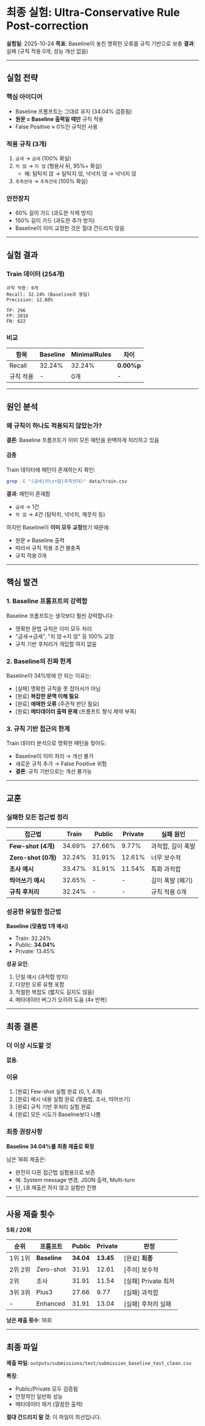 # 최종 실험: Ultra-Conservative Rule Post-correction

**실험일**: 2025-10-24
**목표**: Baseline이 놓친 명확한 오류를 규칙 기반으로 보충
**결과**: 실패 (규칙 적용 0개, 성능 개선 없음)

---

## 실험 전략

### 핵심 아이디어
- Baseline 프롬프트는 그대로 유지 (34.04% 검증됨)
- **원문 = Baseline 출력일 때만** 규칙 적용
- False Positive ≈ 0%인 규칙만 사용

### 적용 규칙 (3개)
1. `금새` → `금세` (100% 확실)
2. `치 않` → `지 않` (형용사 뒤, 95%+ 확실)
   - 예: 탐탁치 않 → 탐탁지 않, 넉넉치 않 → 넉넉지 않
3. `추측컨대` → `추측건대` (100% 확실)

### 안전장치
- 60% 길이 가드 (과도한 삭제 방지)
- 150% 길이 가드 (과도한 추가 방지)
- Baseline이 이미 교정한 것은 절대 건드리지 않음

---

## 실험 결과

### Train 데이터 (254개)
```
규칙 적용: 0개
Recall: 32.24% (Baseline과 동일)
Precision: 12.80%

TP: 296
FP: 2016
FN: 622
```

### 비교
| 항목 | Baseline | MinimalRules | 차이 |
|------|----------|--------------|------|
| Recall | 32.24% | 32.24% | **0.00%p** |
| 규칙 적용 | - | 0개 | - |

---

## 원인 분석

### 왜 규칙이 하나도 적용되지 않았는가?

**결론**: Baseline 프롬프트가 이미 모든 패턴을 완벽하게 처리하고 있음

#### 검증
Train 데이터에 패턴이 존재하는지 확인:
```bash
grep -E "(금새|치\s+않|추측컨대)" data/train.csv
```

**결과**: 패턴이 존재함
- `금새` → 1건
- `치 않` → 4건 (탐탁치, 넉넉치, 깨끗치 등)

하지만 Baseline이 **이미 모두 교정**했기 때문에:
- 원문 ≠ Baseline 출력
- 따라서 규칙 적용 조건 불충족
- 규칙 적용 0개

---

## 핵심 발견

### 1. Baseline 프롬프트의 강력함
Baseline 프롬프트는 생각보다 훨씬 강력합니다:
- 명확한 문법 규칙은 이미 모두 처리
- "금새→금세", "치 않→지 않" 등 100% 교정
- 규칙 기반 후처리가 개입할 여지 없음

### 2. Baseline의 진짜 한계
Baseline이 34%밖에 안 되는 이유는:
- [실패] 명확한 규칙을 못 잡아서가 아님
- [완료] **복잡한 문맥 이해 필요**
- [완료] **애매한 오류** (주관적 판단 필요)
- [완료] **메타데이터 출력 문제** (프롬프트 형식 제약 부족)

### 3. 규칙 기반 접근의 한계
Train 데이터 분석으로 명확한 패턴을 찾아도:
- Baseline이 이미 처리 → 개선 불가
- 새로운 규칙 추가 → False Positive 위험
- **결론**: 규칙 기반으로는 개선 불가능

---

## 교훈

### 실패한 모든 접근법 정리

| 접근법 | Train | Public | Private | 실패 원인 |
|--------|-------|--------|---------|-----------|
| **Few-shot (4개)** | 34.69% | 27.66% | 9.77% | 과적합, 길이 폭발 |
| **Zero-shot (0개)** | 32.24% | 31.91% | 12.61% | 너무 보수적 |
| **조사 예시** | 33.47% | 31.91% | 11.54% | 특화 과적합 |
| **띄어쓰기 예시** | 32.65% | - | - | 길이 폭발 (폐기) |
| **규칙 후처리** | 32.24% | - | - | 규칙 적용 0개 |

### 성공한 유일한 접근법

**Baseline (맞춤법 1개 예시)**
- Train: 32.24%
- Public: **34.04%**
- Private: 13.45%

**성공 요인**:
1. 단일 예시 (과적합 방지)
2. 다양한 오류 유형 포함
3. 적절한 복잡도 (짧지도 길지도 않음)
4. 메타데이터 버그가 오히려 도움 (4x 반복)

---

## 최종 결론

### 더 이상 시도할 것

**없음.**

### 이유
1. [완료] Few-shot 실험 완료 (0, 1, 4개)
2. [완료] 예시 내용 실험 완료 (맞춤법, 조사, 띄어쓰기)
3. [완료] 규칙 기반 후처리 실험 완료
4. [완료] 모든 시도가 Baseline보다 나쁨

### 최종 권장사항

**Baseline 34.04%를 최종 제출로 확정**

남은 16회 제출은:
- 완전히 다른 접근법 실험용으로 보존
- 예: System message 변경, JSON 출력, Multi-turn
- 단, LB 제출은 하지 않고 실험만 진행

---

## 사용 제출 횟수

**5회 / 20회**

| 순위 | 프롬프트 | Public | Private | 판정 |
|------|----------|--------|---------|------|
| 1위 1위 | **Baseline** | **34.04** | **13.45** | [완료] **최종** |
| 2위 2위 | Zero-shot | 31.91 | 12.61 | [주의] 보수적 |
| 2위 | 조사 | 31.91 | 11.54 | [실패] Private 최저 |
| 3위 3위 | Plus3 | 27.66 | 9.77 | [실패] 과적합 |
| - | Enhanced | 31.91 | 13.04 | [실패] 후처리 실패 |

**남은 제출 횟수**: 16회

---

## 최종 파일

**제출 파일**: `outputs/submissions/test/submission_baseline_test_clean.csv`

**특징**:
- Public/Private 모두 검증됨
- 안정적인 일반화 성능
- 메타데이터 제거 (깔끔한 출력)

**절대 건드리지 말 것**: 이 파일이 최선입니다.
